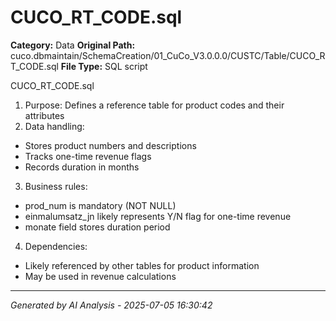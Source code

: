# CUCO_RT_CODE.sql

**Category:** Data
**Original Path:** cuco.dbmaintain/SchemaCreation/01_CuCo_V3.0.0.0/CUSTC/Table/CUCO_RT_CODE.sql
**File Type:** SQL script

CUCO_RT_CODE.sql
1. Purpose: Defines a reference table for product codes and their attributes
2. Data handling:
- Stores product numbers and descriptions
- Tracks one-time revenue flags
- Records duration in months
3. Business rules:
- prod_num is mandatory (NOT NULL)
- einmalumsatz_jn likely represents Y/N flag for one-time revenue
- monate field stores duration period
4. Dependencies:
- Likely referenced by other tables for product information
- May be used in revenue calculations

---
*Generated by AI Analysis - 2025-07-05 16:30:42*
